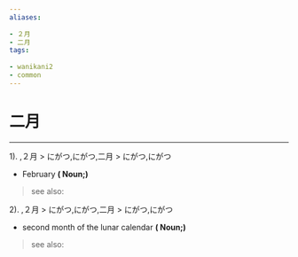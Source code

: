 ```yaml
---
aliases:
    
- ２月
- 二月
tags:
    
- wanikani2
- common
---
```


# 二月
---
1).
,２月 > にがつ,にがつ,二月 > にがつ,にがつ

- February
**( Noun;)**
> see also: 
            
2).
,２月 > にがつ,にがつ,二月 > にがつ,にがつ

- second month of the lunar calendar
**( Noun;)**
> see also: 
            